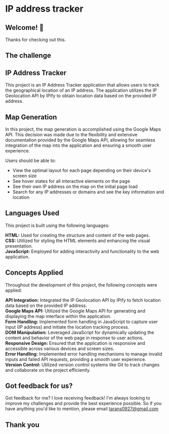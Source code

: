 # IP address tracker

## Welcome! 👋

Thanks for checking out this.

## The challenge

## IP Address Tracker

This project is an IP Address Tracker application that allows users to track the geographical location of an IP address. The application utilizes the IP Geolocation API by IPify to obtain location data based on the provided IP address.

## Map Generation

In this project, the map generation is accomplished using the Google Maps API. This decision was made due to the flexibility and extensive documentation provided by the Google Maps API, allowing for seamless integration of the map into the application and ensuring a smooth user experience.

Users should be able to:

- View the optimal layout for each page depending on their device's screen size<br>
- See hover states for all interactive elements on the page<br>
- See their own IP address on the map on the initial page load<br>
- Search for any IP addresses or domains and see the key information and location<br>

## Languages Used

This project is built using the following languages:

**HTML:** Used for creating the structure and content of the web pages.<br>
**CSS:** Utilized for styling the HTML elements and enhancing the visual presentation.<br>
**JavaScript:** Employed for adding interactivity and functionality to the web application.<br>

## Concepts Applied

Throughout the development of this project, the following concepts were applied:

**API Integration:** Integrated the IP Geolocation API by IPify to fetch location data based on the provided IP address. <br>
**Google Maps API:** Utilized the Google Maps API for generating and displaying the map interface within the application.<br>
**Form Handling:** Implemented form handling in JavaScript to capture user input (IP address) and initiate the location tracking process.<br>
**DOM Manipulation:** Leveraged JavaScript for dynamically updating the content and behavior of the web page in response to user actions.<br>
**Responsive Design:** Ensured that the application is responsive and accessible across various devices and screen sizes.<br>
**Error Handling:** Implemented error handling mechanisms to manage invalid inputs and failed API requests, providing a smooth user experience.<br>
**Version Control:** Utilized version control systems like Git to track changes and collaborate on the project efficiently.<br>

## Got feedback for us?

Got feedback for me?
I love receiving feedback! I'm always looking to improve my challenges and provide the best experience possible. So if you have anything you'd like to mention, please email tarans0927@gmail.com

## Thank you

